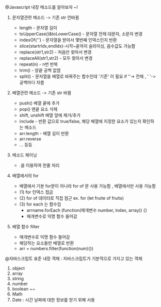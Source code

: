 @Javascript 내장 메소드를 알아보자 ~!

1. 문자열관련 메소드 -> 기존 str 안바뀜
   - length - 문자열 길이
   - toUpperCase()&toLowerCase() - 문자열 전제 대문자, 소문자 변경
   - indexOf{''} - 문자열을 받아서 몇번째 인덱스인지 반환
   - slice(startrldx,endldx)-시작~끝까지 슬라이싱, 음수값도 가능함
   - replace(str1,str2) - 처음만 찾아서 변경
   - replaceAll(str1,str2) - 모두 찾아서 변경
   - repeat(n) - n번 반복
   - trim() - 양끝 공백 없앰
   - split() - 문자열을 배열로 바꿔주는 함수인데 '기준' 이 필요 if ''-> 전체 , ' '-> 공백마다 자름
2. 배열관련 메소드 -> 기존 str 바뀜

   - push() 배열 끝에 추가
   - pop() 맨끝 요소 삭제
   - shift, unshift 배열 앞에 제거/추가
   - include - 반환 값으로 true/false, 해당 배열에 지정한 요소가 있는지 확인하는 메소드
   - arr.length - 배열 길이 반환
   - arr.reverse
   - ... 등등

3. 메소드 체이닝
   - .을 이용하여 한줄 처리
4. 배열에서의 for

   - 배열에서 기본 for문이 아니라 for of 문 사용 가능함 , 배열에서만 사용 가능함
   - (1) for 인덱스 접금
   - (2) for of 데이터로 직접 점근 ex. for (let fruite of fruits)
   - (3) for each 는 함수임
     - arrname.forEach (function(매개변수 number, index, array)) {}
     - 매개변수로 익명 함수 들어감

5. 배열 함수 filter
   - 매개변수로 익명 함수 들어감
   - 해당하는 요소들만 배열로 반환
   - arr = numbers.filter(function(num){})

@자바스크립트 표준 내장 객체
: 자바스크립트가 기본적으로 가지고 있는 객체

1. object
2. array
3. string
4. number
5. boolean
   ~~
6. Math
7. Date : 시간 날짜에 대한 정보를 얻기 위해 사용

